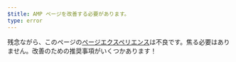 ```yaml
---
$title: AMP ページを改善する必要があります。
type: error
---
```


残念ながら、このページの[ページエクスペリエンス](https://developers.google.com/search/docs/guides/page-experience?hl=ja)は不良です。焦る必要はありません。改善のための推奨事項がいくつかあります！
